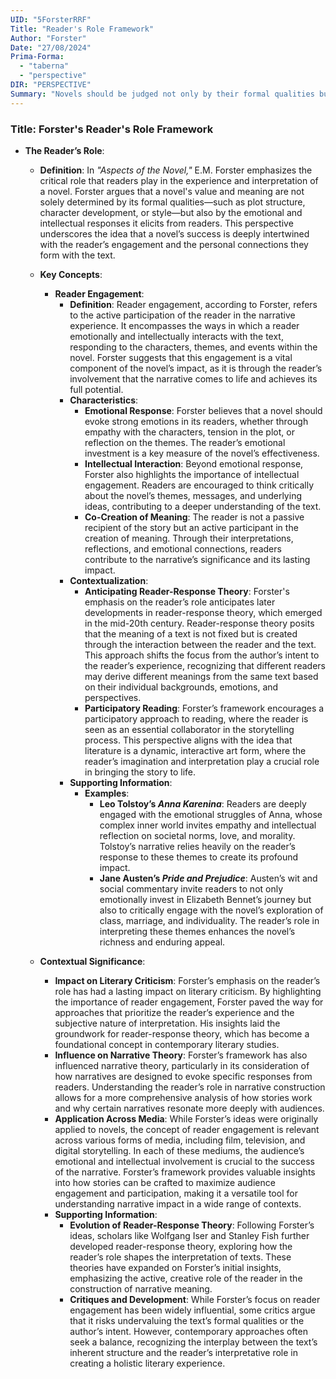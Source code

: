```yaml
---
UID: "5ForsterRRF"
Title: "Reader's Role Framework"
Author: "Forster"
Date: "27/08/2024"
Prima-Forma:
  - "taberna"
  - "perspective"
DIR: "PERSPECTIVE"
Summary: "Novels should be judged not only by their formal qualities but also by the emotional and intellectual responses they evoke in readers."
---
```

### Title: **Forster's Reader's Role Framework**

- **The Reader’s Role**:
  - **Definition**: In *"Aspects of the Novel,"* E.M. Forster emphasizes the critical role that readers play in the experience and interpretation of a novel. Forster argues that a novel's value and meaning are not solely determined by its formal qualities—such as plot structure, character development, or style—but also by the emotional and intellectual responses it elicits from readers. This perspective underscores the idea that a novel’s success is deeply intertwined with the reader’s engagement and the personal connections they form with the text.

  - **Key Concepts**:

    - **Reader Engagement**:
      - **Definition**: Reader engagement, according to Forster, refers to the active participation of the reader in the narrative experience. It encompasses the ways in which a reader emotionally and intellectually interacts with the text, responding to the characters, themes, and events within the novel. Forster suggests that this engagement is a vital component of the novel’s impact, as it is through the reader’s involvement that the narrative comes to life and achieves its full potential.
      - **Characteristics**:
        - **Emotional Response**: Forster believes that a novel should evoke strong emotions in its readers, whether through empathy with the characters, tension in the plot, or reflection on the themes. The reader’s emotional investment is a key measure of the novel’s effectiveness.
        - **Intellectual Interaction**: Beyond emotional response, Forster also highlights the importance of intellectual engagement. Readers are encouraged to think critically about the novel’s themes, messages, and underlying ideas, contributing to a deeper understanding of the text.
        - **Co-Creation of Meaning**: The reader is not a passive recipient of the story but an active participant in the creation of meaning. Through their interpretations, reflections, and emotional connections, readers contribute to the narrative’s significance and its lasting impact.
      - **Contextualization**:
        - **Anticipating Reader-Response Theory**: Forster's emphasis on the reader’s role anticipates later developments in reader-response theory, which emerged in the mid-20th century. Reader-response theory posits that the meaning of a text is not fixed but is created through the interaction between the reader and the text. This approach shifts the focus from the author’s intent to the reader’s experience, recognizing that different readers may derive different meanings from the same text based on their individual backgrounds, emotions, and perspectives.
        - **Participatory Reading**: Forster’s framework encourages a participatory approach to reading, where the reader is seen as an essential collaborator in the storytelling process. This perspective aligns with the idea that literature is a dynamic, interactive art form, where the reader’s imagination and interpretation play a crucial role in bringing the story to life.
      - **Supporting Information**:
        - **Examples**:
          - **Leo Tolstoy’s *Anna Karenina***: Readers are deeply engaged with the emotional struggles of Anna, whose complex inner world invites empathy and intellectual reflection on societal norms, love, and morality. Tolstoy’s narrative relies heavily on the reader’s response to these themes to create its profound impact.
          - **Jane Austen’s *Pride and Prejudice***: Austen’s wit and social commentary invite readers to not only emotionally invest in Elizabeth Bennet’s journey but also to critically engage with the novel’s exploration of class, marriage, and individuality. The reader’s role in interpreting these themes enhances the novel’s richness and enduring appeal.

  - **Contextual Significance**:
    - **Impact on Literary Criticism**: Forster’s emphasis on the reader’s role has had a lasting impact on literary criticism. By highlighting the importance of reader engagement, Forster paved the way for approaches that prioritize the reader’s experience and the subjective nature of interpretation. His insights laid the groundwork for reader-response theory, which has become a foundational concept in contemporary literary studies.
    - **Influence on Narrative Theory**: Forster’s framework has also influenced narrative theory, particularly in its consideration of how narratives are designed to evoke specific responses from readers. Understanding the reader’s role in narrative construction allows for a more comprehensive analysis of how stories work and why certain narratives resonate more deeply with audiences.
    - **Application Across Media**: While Forster’s ideas were originally applied to novels, the concept of reader engagement is relevant across various forms of media, including film, television, and digital storytelling. In each of these mediums, the audience’s emotional and intellectual involvement is crucial to the success of the narrative. Forster’s framework provides valuable insights into how stories can be crafted to maximize audience engagement and participation, making it a versatile tool for understanding narrative impact in a wide range of contexts.
    - **Supporting Information**:
      - **Evolution of Reader-Response Theory**: Following Forster’s ideas, scholars like Wolfgang Iser and Stanley Fish further developed reader-response theory, exploring how the reader’s role shapes the interpretation of texts. These theories have expanded on Forster’s initial insights, emphasizing the active, creative role of the reader in the construction of narrative meaning.
      - **Critiques and Development**: While Forster’s focus on reader engagement has been widely influential, some critics argue that it risks undervaluing the text’s formal qualities or the author’s intent. However, contemporary approaches often seek a balance, recognizing the interplay between the text’s inherent structure and the reader’s interpretative role in creating a holistic literary experience.
